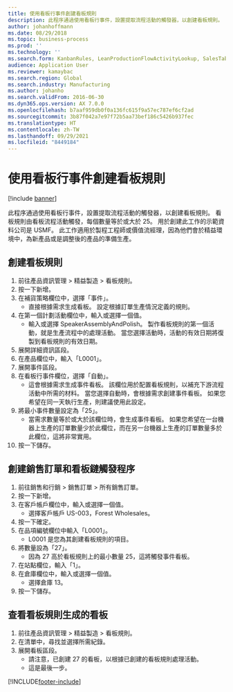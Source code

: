```yaml
---
title: 使用看板行事件創建看板規則
description: 此程序通過使用看板行事件，設置提取流程活動的觸發器，以創建看板規則。
author: johanhoffmann
ms.date: 08/29/2018
ms.topic: business-process
ms.prod: ''
ms.technology: ''
ms.search.form: KanbanRules, LeanProductionFlowActivityLookup, SalesTableListPage, SalesCreateOrder, SalesTable
audience: Application User
ms.reviewer: kamaybac
ms.search.region: Global
ms.search.industry: Manufacturing
ms.author: johanho
ms.search.validFrom: 2016-06-30
ms.dyn365.ops.version: AX 7.0.0
ms.openlocfilehash: b7aaf959db0f0a136fc615f9a57ec787ef6cf2ad
ms.sourcegitcommit: 3b87f042a7e97f72b5aa73bef186c5426b937fec
ms.translationtype: HT
ms.contentlocale: zh-TW
ms.lasthandoff: 09/29/2021
ms.locfileid: "8449184"
---
```

# <a name="create-a-kanban-rule-using-a-kanban-line-event"></a>使用看板行事件創建看板規則

[!include [banner](../../includes/banner.md)]

此程序通過使用看板行事件，設置提取流程活動的觸發器，以創建看板規則。 看板規則由看板流程活動觸發，每個數量等於或大於 25。 用於創建此工作的示範資料公司是 USMF。 此工作適用於製程工程師或價值流經理，因為他們會於精益環境中，為新產品或是調整後的產品的準備生產。


## <a name="create-a-kanban-rule"></a>創建看板規則
1. 前往產品資訊管理 > 精益製造 > 看板規則。
2. 按一下新增。
3. 在補貨策略欄位中，選擇「事件」。
    * 直接根據需求生成看板。 設定根據訂單生產情況定義的規則。  
4. 在第一個計劃活動欄位中，輸入或選擇一個值。
    * 輸入或選擇 SpeakerAssemblyAndPolish。 製作看板規則的第一個活動，就是生產流程中的處理活動。 當您選擇活動時，活動的有效日期將復製到看板規則的有效日期。  
5. 展開詳細資訊區段。
6. 在產品欄位中，輸入「L0001」。
7. 展開事件區段。
8. 在看板行事件欄位，選擇「自動」。
    * 這會根據需求生成事件看板。  該欄位用於配置看板規則，以補充下游流程活動中所需的材料。 當您選擇自動時，會根據需求創建事件看板。 如果您希望在同一天執行生產，則建議使用此設定。  
9. 將最小事件數量設定為「25」。
    * 當需求數量等於或大於該欄位時，會生成事件看板。 如果您希望在一台機器上生產的訂單數量少於此欄位，而在另一台機器上生產的訂單數量多於此欄位，這將非常實用。  
10. 按一下儲存。

## <a name="create-sales-order-and-trigger-kanban-chain"></a>創建銷售訂單和看板鏈觸發程序
1. 前往銷售和行銷 > 銷售訂單 > 所有銷售訂單。
2. 按一下新增。
3. 在客戶帳戶欄位中，輸入或選擇一個值。
    * 選擇客戶帳戶 US-003，Forest Wholesales。  
4. 按一下確定。
5. 在品項編號欄位中輸入「L0001」。
    * L0001 是您為其創建看板規則的項目。  
6. 將數量設為「27」。
    * 因為 27 高於看板規則上的最小數量 25，這將觸發事件看板。  
7. 在站點欄位，輸入「1」。
8. 在倉庫欄位中，輸入或選擇一個值。
    * 選擇倉庫 13。  
9. 按一下儲存。

## <a name="view-the-kanban-generated-by-the-kanban-rule"></a>查看看板規則生成的看板
1. 前往產品資訊管理 > 精益製造 > 看板規則。
2. 在清單中，尋找並選擇所需紀錄。
3. 展開看板區段。
    * 請注意，已創建 27 的看板，以根據已創建的看板規則處理活動。  
    * 這是最後一步。  



[!INCLUDE[footer-include](../../../includes/footer-banner.md)]